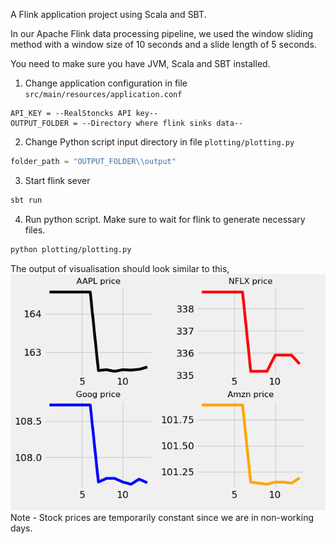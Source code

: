 A Flink application project using Scala and SBT.

In our Apache Flink data processing pipeline, we used the window sliding method with a window size of 10 seconds and a slide length of 5 seconds.

You need to make sure you have JVM, Scala and SBT installed.

1. Change application configuration in file `src/main/resources/application.conf`
````
API_KEY = --RealStoncks API key--
OUTPUT_FOLDER = --Directory where flink sinks data--
````
2. Change Python script input directory in file `plotting/plotting.py`
```python
folder_path = "OUTPUT_FOLDER\\output"
```
3. Start flink sever
````bash
sbt run
````
4. Run python script. Make sure to wait for flink to generate necessary files.
````bash
python plotting/plotting.py
````

The output of visualisation should look similar to this,
<img src="output_working_day.png"/>
Note - Stock prices are temporarily constant since we are in non-working days.
